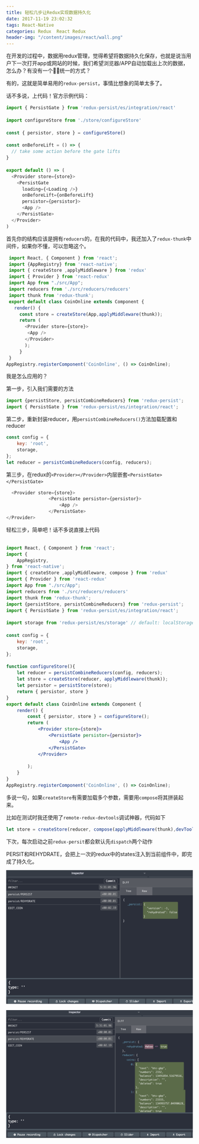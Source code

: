 ```yaml
---
title: 轻松几步让Redux实现数据持久化
date: 2017-11-19 23:02:32
tags: React-Native
categories: Redux  React Redux
header-img: "/content/images/react/wall.png"
---
```


在开发的过程中，数据用redux管理，觉得希望将数据持久化保存，也就是说当用户下一次打开app或网站的时候，我们希望浏览器/APP自动加载出上次的数据，怎么办？有没有一个🙆‍♂统一的方式？

有的，这就是简单易用的`redux-persist`，事情比想象的简单太多了。

话不多说，上代码！官方示例代码：

```javascript
import { PersistGate } from 'redux-persist/es/integration/react'

import configureStore from './store/configureStore'

const { persistor, store } = configureStore()

const onBeforeLift = () => {
  // take some action before the gate lifts
}

export default () => (
  <Provider store={store}>
    <PersistGate 
      loading={<Loading />}
      onBeforeLift={onBeforeLift}
      persistor={persistor}>
      <App />
    </PersistGate>
  </Provider>
)
```

首先你的结构应该是拥有`reducers`的，在我的代码中，我还加入了`redux-thunk`中间件，如果你不懂，可以忽略这个。

```javascript
 import React, { Component } from 'react';		
 import {AppRegistry} from 'react-native';		
 import { createStore ,applyMiddleware } from 'redux'
 import { Provider } from 'react-redux'		
 import App from "./src/App";		
 import reducers from './src/reducers/reducers'	
 import thunk from 'redux-thunk';		
 export default class CoinOnline extends Component {		
   render() {
     const store = createStore(App,applyMiddleware(thunk));	
     return (
       <Provider store={store}>
        <App />
       </Provider>		
       );
     }
 }
AppRegistry.registerComponent('CoinOnline', () => CoinOnline);       
```

我是怎么应用的？

第一步，引入我们需要的方法

```javascript
import {persistStore, persistCombineReducers} from 'redux-persist';
import { PersistGate } from 'redux-persist/es/integration/react';
```

第二步，重新封装reducer，用`persistCombineReducers()`方法加载配置和reducer

```javascript
const config = {
    key: 'root',
    storage,
};
let reducer = persistCombineReducers(config, reducers);
```

第三步，在redux的`<Provider></Provider>`内层嵌套`<PersistGate></PersistGate>`

```javascript
  <Provider store={store}>
                <PersistGate persistor={persistor}>
                    <App />
                </PersistGate>
</Provider>
```

轻松三步，简单吧！话不多说直接上代码

```jsx

import React, { Component } from 'react';
import {
    AppRegistry,
} from 'react-native';
import { createStore ,applyMiddleware, compose } from 'redux'
import { Provider } from 'react-redux'
import App from "./src/App";
import reducers from './src/reducers/reducers'
import thunk from 'redux-thunk';
import {persistStore, persistCombineReducers} from 'redux-persist';
import { PersistGate } from 'redux-persist/es/integration/react';

import storage from 'redux-persist/es/storage' // default: localStorage if web, AsyncStorage if react-native

const config = {
    key: 'root',
    storage,
};

function configureStore(){
    let reducer = persistCombineReducers(config, reducers);
    let store = createStore(reducer, applyMiddleware(thunk));
    let persistor = persistStore(store);
    return { persistor, store }
}
export default class CoinOnline extends Component {
    render() {
        const { persistor, store } = configureStore();
        return (
            <Provider store={store}>
                <PersistGate persistor={persistor}>
                    <App />
                </PersistGate>
            </Provider>

        );
    }
}
AppRegistry.registerComponent('CoinOnline', () => CoinOnline);

```

多说一句，如果`createStore`有需要加载多个参数，需要用`compose`将其拼装起来。

比如在测试时我还使用了`remote-redux-devtools`调试神器，代码如下

```javascript
let store = createStore(reducer, compose(applyMiddleware(thunk),devToolsEnhancer({ realtime: true, port: 8000 })));
```

下次，每次启动之前`redux-persit`都会默认先`dispatch`两个动作

PERSIT和REHYDRATE，会把上一次的redux中的states注入到当前组件中，即完成了持久化。

![](/content/images/redux-persist/1.png)

![](/content/images/redux-persist/2.png)


